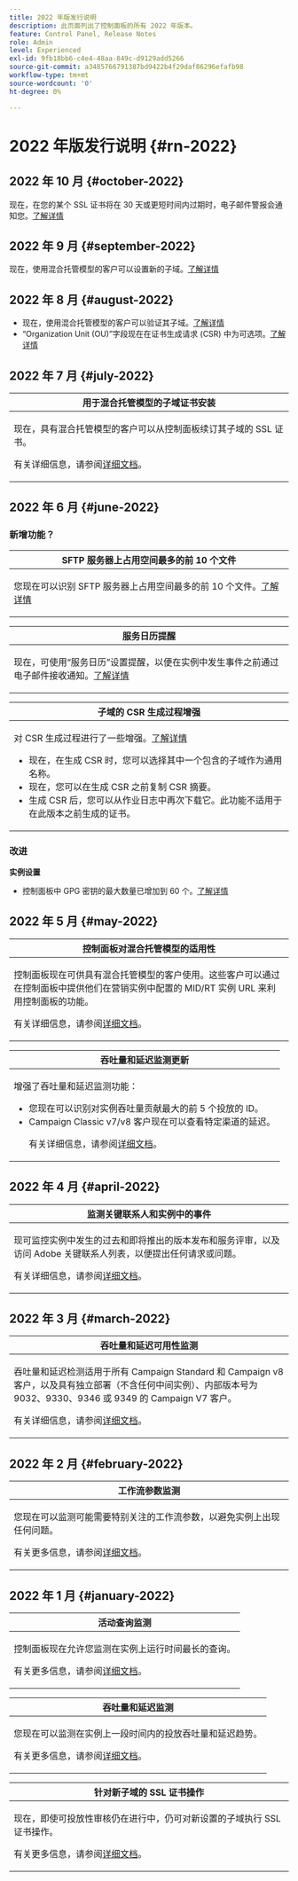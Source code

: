 ```yaml
---
title: 2022 年版发行说明
description: 此页面列出了控制面板的所有 2022 年版本。
feature: Control Panel, Release Notes
role: Admin
level: Experienced
exl-id: 9fb18bb6-c4e4-48aa-849c-d9129add5266
source-git-commit: a3485766791387bd9422b4f29daf86296efafb98
workflow-type: tm+mt
source-wordcount: '0'
ht-degree: 0%

---
```


# 2022 年版发行说明 {#rn-2022}

## 2022 年 10 月 {#october-2022}

现在，在您的某个 SSL 证书将在 30 天或更短时间内过期时，电子邮件警报会通知您。[了解详情](../performance-monitoring/using/email-alerting.md)

## 2022 年 9 月 {#september-2022}

现在，使用混合托管模型的客户可以设置新的子域。[了解详情](../subdomains-certificates/using/setting-up-new-subdomain.md)

## 2022 年 8 月 {#august-2022}

* 现在，使用混合托管模型的客户可以验证其子域。[了解详情](../subdomains-certificates/using/monitoring-subdomains.md)
* “Organization Unit (OU)”字段现在在证书生成请求 (CSR) 中为可选项。[了解详情](../subdomains-certificates/using/renewing-subdomain-certificate.md)

## 2022 年 7 月 {#july-2022}

<table>
<thead>
<tr>
<th><strong>用于混合托管模型的子域证书安装</strong><br/></th>
</tr>
</thead>
<tbody>
<tr>
<td>
<p><p>现在，具有混合托管模型的客户可以从控制面板续订其子域的 SSL 证书。</p><p>有关详细信息，请参阅<a href="../subdomains-certificates/using/renewing-subdomain-certificate.md">详细文档</a>。</p>
</td>
</tr>
</tbody>
</table>

## 2022 年 6 月 {#june-2022}

### 新增功能？

<table>
<thead>
<tr>
<th><strong>SFTP 服务器上占用空间最多的前 10 个文件</strong><br/></th>
</tr>
</thead>
<tbody>
<tr>
<td>
<p>您现在可以识别 SFTP 服务器上占用空间最多的前 10 个文件。<a href="../sftp/using/sftp-storage-management.md">了解详情</a></p>
</td>
</tr>
</tbody>
</table>

<table>
<thead>
<tr>
<th><strong>服务日历提醒</strong><br/></th>
</tr>
</thead>
<tbody>
<tr>
<td>
<p>现在，可使用“服务日历”设置提醒，以便在实例中发生事件之前通过电子邮件接收通知。<a href="../service-events/service-events.md">了解详情</a></p>
</td>
</tr>
</tbody>
</table>

<table>
<thead>
<tr>
<th><strong>子域的 CSR 生成过程增强</strong><br/></th>
</tr>
</thead>
<tbody>
<tr>
<td>
<p>对 CSR 生成过程进行了一些增强。<a href="../subdomains-certificates/using/renewing-subdomain-certificate.md">了解详情</a></p><ul><li>现在，在生成 CSR 时，您可以选择其中一个包含的子域作为通用名称。</li><li>现在，您可以在生成 CSR 之前复制 CSR 摘要。</li><li>生成 CSR 后，您可以从作业日志中再次下载它。此功能不适用于在此版本之前生成的证书。</li></ul><p>

</td>
</tr>
</tbody>
</table>

### 改进

**实例设置**

* 控制面板中 GPG 密钥的最大数量已增加到 60 个。[了解详情](../instances-settings/using/gpg-keys-management.md)

## 2022 年 5 月 {#may-2022}

<table>
<thead>
<tr>
<th><strong>控制面板对混合托管模型的适用性</strong><br/></th>
</tr>
</thead>
<tbody>
<tr>
<td>
<p>控制面板现在可供具有混合托管模型的客户使用。这些客户可以通过在控制面板中提供他们在营销实例中配置的 MID/RT 实例 URL 来利用控制面板的功能。</p><p>有关详细信息，请参阅<a href="../instances-settings/using/external-accounts.md">详细文档</a>。</p>
</td>
</tr>
</tbody>
</table>

<table>
<thead>
<tr>
<th><strong>吞吐量和延迟监测更新</strong><br/></th>
</tr>
</thead>
<tbody>
<tr>
<td>
<p>增强了吞吐量和延迟监测功能：<ul><li>您现在可以识别对实例吞吐量贡献最大的前 5 个投放的 ID。</li><li>Campaign Classic v7/v8 客户现在可以查看特定渠道的延迟。</p></li><p>有关详细信息，请参阅<a href="../performance-monitoring/using/throughputs-latencies.md">详细文档</a>。</p>
</td>
</tr>
</tbody>
</table>


## 2022 年 4 月 {#april-2022}

<table>
<thead>
<tr>
<th><strong>监测关键联系人和实例中的事件</strong><br/></th>
</tr>
</thead>
<tbody>
<tr>
<td>
<p>现可监控实例中发生的过去和即将推出的版本发布和服务评审，以及访问 Adobe 关键联系人列表，以便提出任何请求或问题。</p><p>有关详细信息，请参阅<a href="../service-events/service-events.md">详细文档</a>。</p>
</td>
</tr>
</tbody>
</table>

## 2022 年 3 月 {#march-2022}

<table>
<thead>
<tr>
<th><strong>吞吐量和延迟可用性监测</strong><br/></th>
</tr>
</thead>
<tbody>
<tr>
<td>
<p>吞吐量和延迟检测适用于所有 Campaign Standard 和 Campaign v8 客户，以及具有独立部署（不含任何中间实例）、内部版本号为 9032、9330、9346 或 9349 的 Campaign V7 客户。</p><p>有关详细信息，请参阅<a href="../performance-monitoring/using/throughputs-latencies.md">详细文档</a>。</p>
</td>
</tr>
</tbody>
</table>

## 2022 年 2 月 {#february-2022}

<table>
<thead>
<tr>
<th><strong>工作流参数监测</strong><br/></th>
</tr>
</thead>
<tbody>
<tr>
<td>
<p>您现在可以监测可能需要特别关注的工作流参数，以避免实例上出现任何问题。 </p><p>有关更多信息，请参阅<a href="../performance-monitoring/using/workflow-monitoring.md">详细文档</a>。</p>
</td>
</tr>
</tbody>
</table>

## 2022 年 1 月 {#january-2022}

<table>
<thead>
<tr>
<th><strong>活动查询监测</strong><br/></th>
</tr>
</thead>
<tbody>
<tr>
<td>
<p>控制面板现在允许您监测在实例上运行时间最长的查询。</p><p>有关更多信息，请参阅<a href="../performance-monitoring/using/database-active-queries.md">详细文档</a>。</p>
</td>
</tr>
</tbody>
</table>

<table>
<thead>
<tr>
<th><strong>吞吐量和延迟监测</strong><br/></th>
</tr>
</thead>
<tbody>
<tr>
<td>
<p>您现在可以监测在实例上一段时间内的投放吞吐量和延迟趋势。</p><p>有关更多信息，请参阅<a href="../performance-monitoring/using/throughputs-latencies.md">详细文档</a>。</p>
</td>
</tr>
</tbody>
</table>

<table>
<thead>
<tr>
<th><strong>针对新子域的 SSL 证书操作</strong><br/></th>
</tr>
</thead>
<tbody>
<tr>
<td>
<p>现在，即使可投放性审核仍在进行中，仍可对新设置的子域执行 SSL 证书操作。</p><p>有关更多信息，请参阅<a href="../subdomains-certificates/using/renewing-subdomain-certificate.md">详细文档</a>。</p>
</td>
</tr>
</tbody>
</table>
